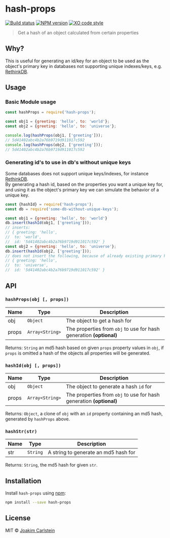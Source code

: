 # hash-props

[![Build status][travis-image]][travis-url] [![NPM version][npm-image]][npm-url] [![XO code style][codestyle-image]][codestyle-url]

> Get a hash of an object calculated from certain properties

## Why?

This is useful for generating an id/key for an object to be used as the object's primary key in databases not supporting unique indexes/keys, e.g. [RethinkDB](https://rethinkdb.com).

## Usage

### Basic Module usage

```javascript
const hashProps = require('hash-props');

const obj1 = {greeting: 'hello', to: 'world'};
const obj2 = {greeting: 'hello', to: 'universe'};

console.log(hashProps(obj1, ['greeting']));
// 5d41402abc4b2a76b9719d911017c592
console.log(hashProps(obj2, ['greeting']));
// 5d41402abc4b2a76b9719d911017c592
```

### Generating id's to use in db's without unique keys

Some databases does not support unique keys/indexes, for instance [RethinkDB](https://rethinkdb.com).  
By generating a hash id, based on the properties you want a unique key for, and using it as the object's primary key we can simulate the behavior of a unique key.

```javascript
const {hashId} = require('hash-props');
const db = require('some-db-without-unique-keys');

const obj1 = {greeting: 'hello', to: 'world'}
db.insert(hashId(obj1, ['greeting']));
// inserts:
// { greeting: 'hello',
//  to: 'world',
//  id: '5d41402abc4b2a76b9719d911017c592' }
const obj2 = {greeting: 'hello', to: 'universe'};
db.insert(hashId(obj2, ['greeting']));
// does not insert the following, because of already existing primary key:
// { greeting: 'hello',
//  to: 'universe',
//  id: '5d41402abc4b2a76b9719d911017c592' }
```

## API

### `hashProps(obj [, props])`

| Name | Type | Description |
|------|------|-------------|
| obj | `Object` | The object to get a hash for |
| props | `Array<String>` | The properties from `obj` to use for hash generation **(optional)** |

Returns: `String` an md5 hash based on given `props` property values in `obj`, if `props` is omitted a hash of the objects all properties will be generated.

### `hashId(obj [, props])`

| Name | Type | Description |
|------|------|-------------|
| obj | `Object` | The object to generate a hash `id` for |
| props | `Array<String>` | The properties from `obj` to use for hash generation **(optional)** |

Returns: `Object`, a clone of `obj` with an `id` property containing an md5 hash, generated by `hashProps` above.

### `hashStr(str)`

| Name | Type | Description |
|------|------|-------------|
| str | `String` | A string to generate an md5 hash for |

Returns: `String`, the md5 hash for given `str`.

## Installation

Install `hash-props` using [npm](https://www.npmjs.com/):

```bash
npm install --save hash-props
```

## License

MIT © [Joakim Carlstein](http://joakim.beng.se)

[npm-url]: https://npmjs.org/package/hash-props
[npm-image]: https://badge.fury.io/js/hash-props.svg
[travis-url]: https://travis-ci.org/joakimbeng/hash-props
[travis-image]: https://travis-ci.org/joakimbeng/hash-props.svg?branch=master
[codestyle-url]: https://github.com/sindresorhus/xo
[codestyle-image]: https://img.shields.io/badge/code%20style-XO-5ed9c7.svg?style=flat
